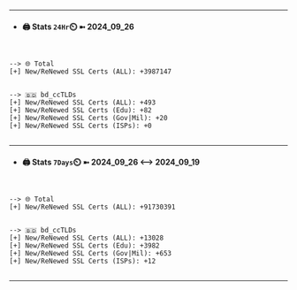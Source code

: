 

---
- #### 🖨️ **Stats** `24Hr`⏲️ ➼ 2024_09_26
```console


--> 🌐 Total
[+] New/ReNewed SSL Certs (ALL): +3987147


--> 🇧🇩 bd_ccTLDs
[+] New/ReNewed SSL Certs (ALL): +493
[+] New/ReNewed SSL Certs (Edu): +82
[+] New/ReNewed SSL Certs (Gov|Mil): +20
[+] New/ReNewed SSL Certs (ISPs): +0


```

---
- #### 🖨️ **Stats** `7Days`⏲️ ➼ 2024_09_26 <--> 2024_09_19
```console


--> 🌐 Total
[+] New/ReNewed SSL Certs (ALL): +91730391


--> 🇧🇩 bd_ccTLDs
[+] New/ReNewed SSL Certs (ALL): +13028
[+] New/ReNewed SSL Certs (Edu): +3982
[+] New/ReNewed SSL Certs (Gov|Mil): +653
[+] New/ReNewed SSL Certs (ISPs): +12


```

---

